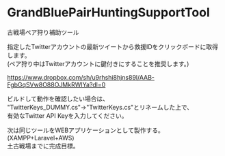 # GrandBluePairHuntingSupportTool

古戦場ペア狩り補助ツール

指定したTwitterアカウントの最新ツイートから救援IDをクリックボードに取得します。  
(ペア狩り中はTwitterアカウントに鍵付きにすることを推奨します。)  

https://www.dropbox.com/sh/u9rhshi8hjns89l/AAB-FgbGqSVw8O88OJMkRWIYa?dl=0

ビルドして動作を確認したい場合は、  
"TwitterKeys_DUMMY.cs"→"TwitterKeys.cs"とリネームした上で、  
有効なTwitter API Keyを入力してください。

次は同じツールをWEBアプリケーションとして製作する。(XAMPP+Laravel+AWS)  
土古戦場までに完成目標。
